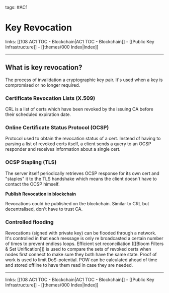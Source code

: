 tags: #AC1 

# Key Revocation

links: [[108 AC1 TOC - Blockchain|AC1 TOC - Blockchain]] - [[Public Key Infrastructure]] - [[themes/000 Index|Index]]

---

## What is key revocation?

The process of invalidation a cryptographic key pair. It's used when a key is compromised or no longer required.

### Certificate Revocation Lists (X.509)

CRL is a list of certs which have been revoked by the issuing CA before their scheduled expiration date.

### Online Certificate Status Protocol (OCSP)

Protocol used to obtain the revocation status of a cert. Instead of having to parsing a list of revoked certs itself, a client sends a query to an OCSP responder and receives information about a single cert.

### OCSP Stapling (TLS)

The server itself periodically retrieves OCSP response for its own cert and "staples" it to the TLS handshake which means the client doesn't have to contact the OCSP himself.

**Publish Revocation in blockchain**

Revocations could be published on the blockchain. Similar to CRL but decentralised, don't have to trust CA.

### Controlled flooding

Revocations (signed with private key) can be flooded through a network. It's controlled in that each message is only re broadcasted a certain number of times to prevent endless loops. Efficient set reconciliation ([[Bloom Filters & Set Unification]]) is used to compare the sets of revoked certs when nodes first connect to make sure they both have the same state. Proof of work is used to limit DoS-potential. POW can be calculated ahead of time and stored offline to have them read in case they are needed. 

---
links: [[108 AC1 TOC - Blockchain|AC1 TOC - Blockchain]] - [[Public Key Infrastructure]] - [[themes/000 Index|Index]]